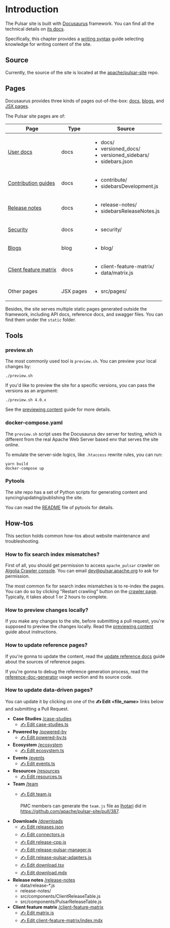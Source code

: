 # Introduction

The Pulsar site is built with [Docusaurus](http://docusaurus.io/) framework. You can find all the technical details on [its docs](https://docusaurus.io/docs).

Specifically, this chapter provides a [writing syntax](document-syntax.md) guide selecting knowledge for writing content of the site.

## Source

Currently, the source of the site is located at the [apache/pulsar-site](http://github.com/apache/pulsar-site) repo.

## Pages

Docusaurus provides three kinds of pages out-of-the-box: [docs](https://docusaurus.io/docs/docs-introduction), [blogs](https://docusaurus.io/docs/blog), and [JSX pages](https://docusaurus.io/docs/creating-pages).

The Pulsar site pages are of:

| Page                                                       | Type      | Source                                                                                            |
|------------------------------------------------------------|-----------|---------------------------------------------------------------------------------------------------|
| [User docs](pathname:///docs)                              | docs      | <ul><li>docs/</li><li>versioned_docs/</li><li>versioned_sidebars/</li><li>sidebars.json</li></ul> |
| [Contribution guides](about.md)                            | docs      | <ul><li>contribute/</li><li>sidebarsDevelopment.js</li></ul>                                      |
| [Release notes](pathname:///release-notes)                 | docs      | <ul><li>release-notes/</li><li>sidebarsReleaseNotes.js</li></ul>                                  |
| [Security](pathname:///security)                           | docs      | <ul><li>security/</li></ul>                                                                       |
| [Blogs](pathname:///blog)                                  | blog      | <ul><li>blog/</li></ul>                                                                           |
| [Client feature matrix](pathname:///client-feature-matrix) | docs      | <ul><li>client-feature-matrix/</li><li>data/matrix.js</li></ul>                                   |
| Other pages                                                | JSX pages | <ul><li>src/pages/</li></ul>                                                                      |

Besides, the site serves multiple static pages generated outside the framework, including API docs, reference docs, and swagger files. You can find them under the `static` folder.

## Tools

### preview.sh

The most commonly used tool is `preview.sh`. You can preview your local changes by:

```shell
./preview.sh
```

If you'd like to preview the site for a specific versions, you can pass the versions as an argument:

```shell
./preview.sh 4.0.x
```

See the [previewing content](document-preview.md) guide for more details.

### docker-compose.yaml

The `preview.sh` script uses the Docusaurus dev server for testing, which is different from the real Apache Web Server based env that serves the site online.

To emulate the server-side logics, like `.htaccess` rewrite rules, you can run:

```shell
yarn build
docker-compose up
```

### Pytools

The site repo has a set of Python scripts for generating content and syncing/updating/publishing the site.

You can read the [README](https://github.com/apache/pulsar-site/tree/main/tools/pytools/README.md) file of pytools for details.

## How-tos

This section holds common how-tos about website maintenance and troubleshooting.

### How to fix search index mismatches?

First of all, you should get permission to access `apache_pulsar` crawler on [Algolia Crawler console](https://crawler.algolia.com/). You can email dev@pulsar.apache.org to ask for permission.

The most common fix for search index mismatches is to re-index the pages. You can do so by clicking "Restart crawling" button on the [crawler page](https://crawler.algolia.com/admin/crawlers/7a3458ba-2373-47d5-9520-90cc9cc10736/overview). Typically, it takes about 1 or 2 hours to complete.

### How to preview changes locally?

If you make any changes to the site, before submitting a pull request, you're supposed to preview the changes locally. Read the [previewing content](document-preview.md) guide about instructions.

### How to update reference pages?

If you're gonna to update the content, read the [update reference docs](document-contribution.md#update-reference-docs) guide about the sources of reference pages.

If you're gonna to debug the reference generation process, read the [reference-doc-generator](https://github.com/apache/pulsar-site/tree/main/tools/pytools#reference-doc-generator) usage section and its source code.

### How to update data-driven pages?

You can update it by clicking on one of the **✍️ Edit &lt;file_name&gt;** links below and submitting a Pull Request.

* **Case Studies** [/case-studies](pathname:///case-studies)
  * [✍️ Edit case-studies.ts](https://github.com/apache/pulsar-site/edit/main/data/case-studies.ts)
* **Powered by** [/powered-by](pathname:///powered-by)
  * [✍️ Edit powered-by.ts](https://github.com/apache/pulsar-site/edit/main/data/powered-by.ts)
* **Ecosystem** [/ecosystem](pathname:///ecosystem)
  * [✍️ Edit ecosystem.ts](https://github.com/apache/pulsar-site/edit/main/data/ecosystem.ts)
* **Events** [/events](pathname:///events)
  * [✍️ Edit events.ts](https://github.com/apache/pulsar-site/edit/main/data/events.ts)
* **Resources** [/resources](pathname:///resources)
  * [✍️ Edit resources.ts](https://github.com/apache/pulsar-site/edit/main/data/resources.ts)
* **Team** [/team](pathname:///team)
  * [✍️ Edit team.js](https://github.com/apache/pulsar-site/edit/main/data/team.js)

    PMC members can generate the `team.js` file as [lhotari](https://github.com/lhotari) did in https://github.com/apache/pulsar-site/pull/387.
* **Downloads** [/downloads](pathname:///download)
  * [✍️ Edit releases.json](https://github.com/apache/pulsar-site/edit/main/releases.json)
  * [✍️ Edit connectors.js](https://github.com/apache/pulsar-site/edit/main/data/connectors.js)
  * [✍️ Edit release-cpp.js](https://github.com/apache/pulsar-site/edit/main/data/release-cpp.js)
  * [✍️ Edit release-pulsar-manager.js](https://github.com/apache/pulsar-site/edit/main/data/release-pulsar-manager.js)
  * [✍️ Edit release-pulsar-adapters.js](https://github.com/apache/pulsar-site/edit/main/data/release-pulsar-adapters.js)
  * [✍️ Edit download.tsx](https://github.com/apache/pulsar-site/edit/main/src/components/download.tsx)
  * [✍️ Edit download.mdx](https://github.com/apache/pulsar-site/edit/main/src/pages/download.mdx)
* **Release notes** [/release-notes](pathname:///release-notes)
  * data/release-*.js
  * release-notes/
  * src/components/ClientReleaseTable.js
  * src/components/PulsarReleaseTable.js
* **Client feature matrix** [/client-feature-matrix](pathname:///client-feature-matrix)
  * [✍️ Edit matrix.js](https://github.com/apache/pulsar-site/edit/main/data/matrix.js)
  * [✍️ Edit client-feature-matrix/index.mdx](https://github.com/apache/pulsar-site/edit/main/client-feature-matrix/index.mdx)

